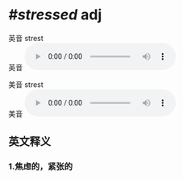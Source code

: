 # ***\#stressed*** adj
英音 strest  
英音
<audio src="./media/stressed1_AAC.aac" controls="controls"></audio>

美音 strest  
美音
<audio src="./media/stressed2_AAC.aac" controls="controls"></audio>



  

英文释义
---
### 1.**焦虑的，紧张的**  


